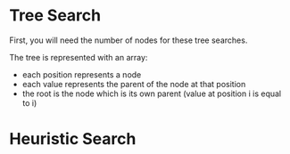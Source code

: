 # Tree Search

First, you will need the number of nodes for these tree searches.

The tree is represented with an array:
- each position represents a node
- each value represents the parent of the node at that position
- the root is the node which is its own parent (value at position i is equal to i)

# Heuristic Search
